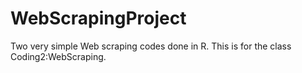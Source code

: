 # WebScrapingProject

Two very simple Web scraping codes done in R. This is for the class Coding2:WebScraping. 
